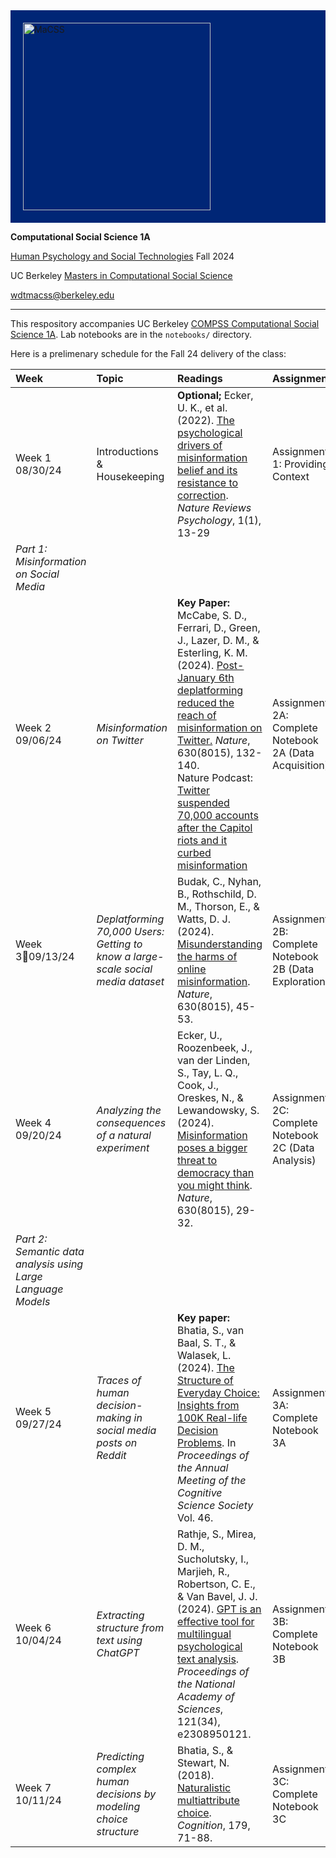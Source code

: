 <div style="background-color: #002676; padding: 20px;">
<img src="https://macss.berkeley.edu/wp-content/uploads/2023/09/UCBMaCSS_Logo_2Color_Reverse_TaglineB.png" alt="MaCSS" width="300">
</div>

**Computational Social Science 1A**

[Human Psychology and Social Technologies](https://classes.berkeley.edu/content/2024-fall-compss-214a-001-lec-001) Fall 2024

UC Berkeley [Masters in Computational Social Science](https://macss.berkeley.edu/about/)

[wdtmacss@berkeley.edu](mailto:wdtmacss@berkeley.edu)

---

This respository accompanies UC Berkeley [COMPSS Computational Social Science 1A](https://classes.berkeley.edu/content/2024-fall-compss-214a-001-lec-001). Lab notebooks are in the `notebooks/` directory.  

Here is a prelimenary schedule for the Fall 24 delivery of the class:

| Week | Topic | Readings | Assignment |
| :---- | :---- | :---- | :---- |
| Week 1  08/30/24 | Introductions & Housekeeping | **Optional;** Ecker, U. K., et al. (2022). [The psychological drivers of misinformation belief and its resistance to correction](https://www.nature.com/articles/s44159-021-00006-y). *Nature Reviews Psychology*, 1(1), 13-29 | Assignment 1:  Providing Context |
| *Part 1: Misinformation on Social Media*  |  |  |  |
| Week 2 09/06/24 | *Misinformation on Twitter* | **Key Paper:** McCabe, S. D., Ferrari, D., Green, J., Lazer, D. M., & Esterling, K. M. (2024). [Post-January 6th deplatforming reduced the reach of misinformation on Twitter.](https://www.nature.com/articles/s41586-024-07524-8) *Nature*, 630(8015), 132-140.<br> Nature Podcast: [Twitter suspended 70,000 accounts after the Capitol riots and it curbed misinformation](https://youtu.be/Ng-cy1ynqBA) | Assignment 2A: Complete Notebook 2A (Data Acquisition) |
| Week 309/13/24 | *Deplatforming 70,000 Users: Getting to know a  large-scale social media dataset* | Budak, C., Nyhan, B., Rothschild, D. M., Thorson, E., & Watts, D. J. (2024). [Misunderstanding the harms of online misinformation](https://www.nature.com/articles/s41586-024-07417-w). *Nature*, 630(8015), 45-53. | Assignment 2B: Complete Notebook 2B (Data Exploration)  |
| Week 4 09/20/24 | *Analyzing the consequences of a natural experiment* | Ecker, U., Roozenbeek, J., van der Linden, S., Tay, L. Q., Cook, J., Oreskes, N., & Lewandowsky, S. (2024). [Misinformation poses a bigger threat to democracy than you might think](https://www.nature.com/articles/d41586-024-01587-3). *Nature*, 630(8015), 29-32. | Assignment 2C: Complete Notebook 2C (Data Analysis) |
| *Part 2: Semantic data analysis using Large Language Models* |  |  |  |
| Week 5 09/27/24 | *Traces of human decision-making in social media posts on Reddit* | **Key paper:** Bhatia, S., van Baal, S. T., & Walasek, L. (2024). [The Structure of Everyday Choice: Insights from 100K Real-life Decision Problems](https://osf.io/preprints/psyarxiv/hzv7c). In *Proceedings of the Annual Meeting of the Cognitive Science Society* Vol. 46\. | Assignment 3A: Complete Notebook 3A  |
| Week 6 10/04/24 | *Extracting structure from text using ChatGPT* | Rathje, S., Mirea, D. M., Sucholutsky, I., Marjieh, R., Robertson, C. E., & Van Bavel, J. J. (2024). [GPT is an effective tool for multilingual psychological text analysis](https://www.pnas.org/doi/10.1073/pnas.2308950121). *Proceedings of the National Academy of Sciences*, 121(34), e2308950121. | Assignment 3B: Complete Notebook 3B   |
| Week 7 10/11/24 | *Predicting complex human decisions by modeling choice structure*  | Bhatia, S., & Stewart, N. (2018). [Naturalistic multiattribute choice](https://doi.org/10.1016/j.cognition.2018.05.025). *Cognition*, 179, 71-88.  | Assignment 3C: Complete Notebook 3C   |
